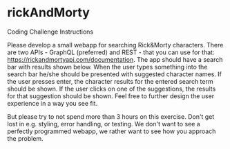 # rickAndMorty
Coding Challenge Instructions

Please develop a small webapp for searching Rick&Morty characters. There are two APIs - GraphQL (preferred) and REST - that you can use for that: https://rickandmortyapi.com/documentation.
The app should have a search bar with results shown below. When the user types something into the search bar he/she should be presented with suggested character names.
If the user presses enter, the character results for the entered search term should be shown. If the user clicks on one of the suggestions, the results for that suggestion should be shown.
Feel free to further design the user experience in a way you see fit.

But please try to not spend more than 3 hours on this exercise. Don't get lost in e.g. styling, error handling, or testing.
We don't want to see a perfectly programmed webapp, we rather want to see how you approach the problem.
